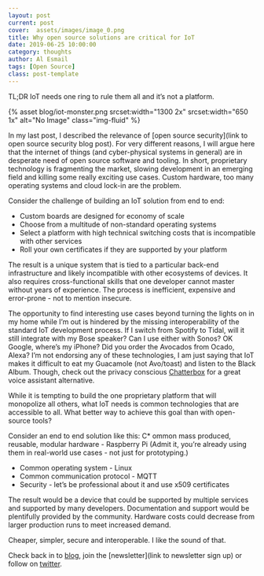 ```yaml
---
layout: post
current: post
cover:  assets/images/image_0.png
title: Why open source solutions are critical for IoT
date: 2019-06-25 10:00:00
category: thoughts
author: Al Esmail
tags: [Open Source]
class: post-template
---
```


TL;DR IoT needs one ring to rule them all and it’s not a platform.

{% asset blog/iot-monster.png srcset:width="1300 2x" srcset:width="650 1x" alt="No Image" class="img-fluid" %}

In my last post, I described the relevance of [open source security](link to open source security blog post).  For very different reasons, I will argue here that the internet of things (and cyber-physical systems in general) are in desperate need of open source software and tooling.  In short, proprietary technology is fragmenting the market, slowing development in an emerging field and killing some really exciting use cases.  Custom hardware, too many operating systems and cloud lock-in are the problem.

Consider the challenge of building an IoT solution from end to end:

* Custom boards are designed for economy of scale
* Choose from a multitude of non-standard operating systems
* Select a platform with high technical switching costs that is incompatible with other services
* Roll your own certificates if they are supported by your platform

The result is a unique system that is tied to a particular back-end infrastructure and likely incompatible with other ecosystems of devices.  It also requires cross-functional skills that one developer cannot master without years of experience.  The process is inefficient, expensive and error-prone - not to mention insecure.

The opportunity to find interesting use cases beyond turning the lights on in my home while I’m out is hindered by the missing interoperability of the standard IoT development process.  If I switch from Spotify to Tidal, will it still integrate with my Bose speaker? Can I use either with Sonos? OK Google, where’s my iPhone? Did you order the Avocados from Ocado, Alexa?  I’m not endorsing any of these technologies, I am just saying that IoT makes it difficult to eat my Guacamole (not Avo/toast) and listen to the Black Album.  Though, check out the privacy conscious [Chatterbox](https://blog.hackster.io/chatterbox-is-an-amazon-echo-like-device-that-protects-your-kids-privacy-dac95d4d3280) for a great voice assistant alternative.

While it is tempting to build the one proprietary platform that will monopolize all others, what IoT needs is common technologies that are accessible to all.  What better way to achieve this goal than with open-source tools?

Consider an end to end solution like this:
C* ommon mass produced, reusable, modular hardware - Raspberry Pi (Admit it, you’re already using them in real-world use cases - not just for prototyping.)
* Common operating system - Linux
* Common communication protocol - MQTT
* Security - let’s be professional about it and use x509 certificates  

The result would be a device that could be supported by multiple services and supported by many developers.  Documentation and support would be plentifully provided by the community.  Hardware costs could decrease from larger production runs to meet increased demand.  

Cheaper, simpler, secure and interoperable. I like the sound of that.

Check back in to [blog]({{site.url}}/blog), join the [newsletter](link to newsletter sign up) or follow on [twitter](twitter.com/wottsecurity).
